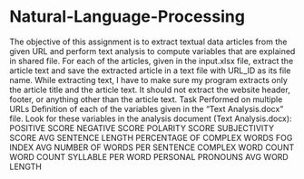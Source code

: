 # Natural-Language-Processing
The objective of this assignment is to extract textual data articles from the given URL and perform text analysis to compute variables that are explained in shared file. 
For each of the articles, given in the input.xlsx file, extract the article text and save the extracted article in a text file with URL_ID as its file name.
While extracting text, I have to make sure my program extracts only the article title and the article text. It should not extract the website header, footer, or anything other than the article text. 
Task Performed on multiple URLs
Definition of each of the variables given in the “Text Analysis.docx” file.
Look for these variables in the analysis document (Text Analysis.docx):
POSITIVE SCORE
NEGATIVE SCORE
POLARITY SCORE
SUBJECTIVITY SCORE
AVG SENTENCE LENGTH
PERCENTAGE OF COMPLEX WORDS
FOG INDEX
AVG NUMBER OF WORDS PER SENTENCE
COMPLEX WORD COUNT
WORD COUNT
SYLLABLE PER WORD
PERSONAL PRONOUNS
AVG WORD LENGTH
